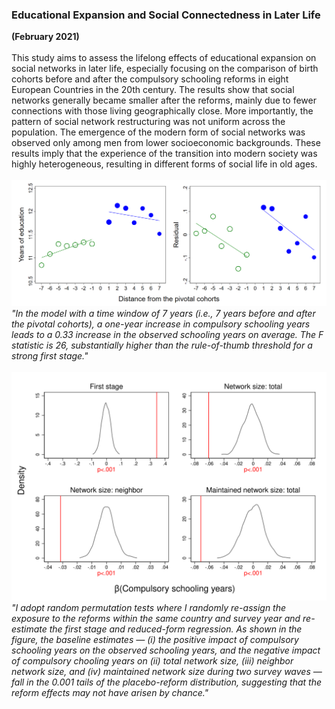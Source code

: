 ### Educational Expansion and Social Connectedness in Later Life
**(February 2021)**
<br>
<br>
This study aims to assess the lifelong effects of educational expansion on social networks in later life, especially focusing on the comparison of birth cohorts before and after the compulsory schooling reforms in eight European Countries in the 20th century. The results show that social networks generally became smaller after the reforms, mainly due to fewer connections with those living geographically close. More importantly, the pattern of social network restructuring was not uniform across the population. The emergence of the modern form of social networks was observed only among men from lower socioeconomic backgrounds. These results imply that the experience of the transition into modern society was highly heterogeneous, resulting in different forms of social life in old ages.
<br>
<br>
![fig1](/assets/abstract/schooling_fig1.png)
<br>
_"In the model with a time window of 7 years (i.e., 7 years before and after the pivotal cohorts), a one-year increase in compulsory schooling years leads to a 0.33 increase in the observed schooling years on average. The F statistic is 26, substantially higher than the rule-of-thumb threshold for a strong first stage."_
<br>
<br>
![fig2](/assets/abstract/schooling_fig2.svg)
<br>
_"I adopt random permutation tests where I randomly re-assign the exposure to the reforms within the same country and survey year and re-estimate the first stage and reduced-form regression. As shown in the figure, the baseline estimates — (i) the positive impact of compulsory schooling years on the observed schooling years, and the negative impact of compulsory chooling years on (ii) total network size, (iii) neighbor network size, and (iv) maintained network size during two survey waves — fall in the 0.001 tails of the placebo-reform distribution, suggesting that the reform effects may not have arisen by chance."_
